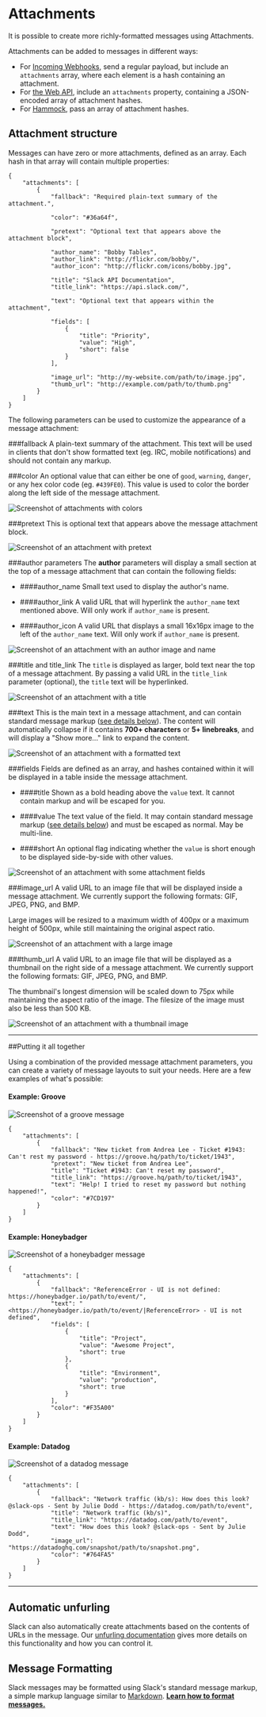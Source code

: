 # Attachments

It is possible to create more richly-formatted messages using Attachments.

Attachments can be added to messages in different ways:

* For [Incoming Webhooks](https://my.slack.com/services/new/incoming-webhook), send a regular payload, but include an `attachments` array, where each element is a hash containing an attachment.
* For [the Web API](/methods/chat.postMessage), include an `attachments` property, containing a JSON-encoded array of attachment hashes.
* For [Hammock](https://github.com/tinyspeck/hammock), pass an array of attachment hashes.


## Attachment structure

Messages can have zero or more attachments, defined as an array. Each hash in that array will contain multiple properties:

    {
        "attachments": [
            {
                "fallback": "Required plain-text summary of the attachment.",

                "color": "#36a64f",

                "pretext": "Optional text that appears above the attachment block",

                "author_name": "Bobby Tables",
                "author_link": "http://flickr.com/bobby/",
                "author_icon": "http://flickr.com/icons/bobby.jpg",

                "title": "Slack API Documentation",
                "title_link": "https://api.slack.com/",

                "text": "Optional text that appears within the attachment",

                "fields": [
                    {
                        "title": "Priority",
                        "value": "High",
                        "short": false
                    }
                ],

                "image_url": "http://my-website.com/path/to/image.jpg",
                "thumb_url": "http://example.com/path/to/thumb.png"
            }
        ]
    }

The following parameters can be used to customize the appearance of a message attachment:

###fallback
A plain-text summary of the attachment. This text will be used in clients that don't show formatted text (eg. IRC, mobile notifications) and should not contain any markup.

###color
An optional value that can either be one of `good`, `warning`, `danger`, or any hex color code (eg. `#439FE0`). This value is used to color the border along the left side of the message attachment.

![Screenshot of attachments with colors](/img/api/attachment_color.png)

###pretext
This is optional text that appears above the message attachment block.

![Screenshot of an attachment with pretext](/img/api/attachment_pretext.png)

###author parameters
The **author** parameters will display a small section at the top of a message attachment that can contain the following fields:

* ####author_name
Small text used to display the author's name.

* ####author_link
A valid URL that will hyperlink the `author_name` text mentioned above. Will only work if `author_name` is present.

* ####author_icon
A valid URL that displays a small 16x16px image to the left of the `author_name` text. Will only work if `author_name` is present.

![Screenshot of an attachment with an author image and name](/img/api/attachment_author.png)

###title and title_link
The `title` is displayed as larger, bold text near the top of a message attachment. By passing a valid URL in the `title_link` parameter (optional), the `title` text will be hyperlinked.

![Screenshot of an attachment with a title](/img/api/attachment_title.png)

###text
This is the main text in a message attachment, and can contain standard message markup ([see details below](#message_formatting)). The content will automatically collapse if it contains **700+ characters** or **5+ linebreaks**, and will display a "Show more..." link to expand the content.

![Screenshot of an attachment with a formatted text](/img/api/attachment_text.png)

###fields
Fields are defined as an array, and hashes contained within it will be displayed in a table inside the message attachment.

* ####title
Shown as a bold heading above the `value` text. It cannot contain markup and will be escaped for you.

* ####value
The text value of the field. It may contain standard message markup ([see details below](#message_formatting)) and must be escaped as normal. May be multi-line.

* ####short
An optional flag indicating whether the `value` is short enough to be displayed side-by-side with other values.

![Screenshot of an attachment with some attachment fields](/img/api/attachment_fields.png)

###image_url
A valid URL to an image file that will be displayed inside a message attachment. We currently support the following formats: GIF, JPEG, PNG, and BMP.

Large images will be resized to a maximum width of 400px or a maximum height of 500px, while still maintaining the original aspect ratio.

![Screenshot of an attachment with a large image](/img/api/attachment_image.png)

###thumb_url
A valid URL to an image file that will be displayed as a thumbnail on the right side of a message attachment. We currently support the following formats: GIF, JPEG, PNG, and BMP.

The thumbnail's longest dimension will be scaled down to 75px while maintaining the aspect ratio of the image. The filesize of the image must also be less than 500 KB.

![Screenshot of an attachment with a thumbnail image](/img/api/attachment_thumb.png)

---

##Putting it all together

Using a combination of the provided message attachment parameters, you can create a variety of message layouts to suit your needs. Here are a few examples of what's possible:

#### Example: Groove

![Screenshot of a groove message](/img/api/attachment_example_groove.png)

    {
        "attachments": [
            {
                "fallback": "New ticket from Andrea Lee - Ticket #1943: Can't rest my password - https://groove.hq/path/to/ticket/1943",
                "pretext": "New ticket from Andrea Lee",
                "title": "Ticket #1943: Can't reset my password",
                "title_link": "https://groove.hq/path/to/ticket/1943",
                "text": "Help! I tried to reset my password but nothing happened!",
                "color": "#7CD197"
            }
        ]
    }

#### Example: Honeybadger

![Screenshot of a honeybadger message](/img/api/attachment_example_honeybadger.png)

    {
        "attachments": [
            {
                "fallback": "ReferenceError - UI is not defined: https://honeybadger.io/path/to/event/",
                "text": "<https://honeybadger.io/path/to/event/|ReferenceError> - UI is not defined",
                "fields": [
                    {
                        "title": "Project",
                        "value": "Awesome Project",
                        "short": true
                    },
                    {
                        "title": "Environment",
                        "value": "production",
                        "short": true
                    }
                ],
                "color": "#F35A00"
            }
        ]
    }

#### Example: Datadog

![Screenshot of a datadog message](/img/api/attachment_example_datadog.png)

    {
        "attachments": [
            {
                "fallback": "Network traffic (kb/s): How does this look? @slack-ops - Sent by Julie Dodd - https://datadog.com/path/to/event",
                "title": "Network traffic (kb/s)",
                "title_link": "https://datadog.com/path/to/event",
                "text": "How does this look? @slack-ops - Sent by Julie Dodd",
                "image_url": "https://datadoghq.com/snapshot/path/to/snapshot.png",
                "color": "#764FA5"
            }
        ]
    }

---

## Automatic unfurling

Slack can also automatically create attachments based on the contents of URLs
in the message. Our [unfurling documentation](/docs/unfurling/) gives more
details on this functionality and how you can control it.

## Message Formatting

Slack messages may be formatted using Slack's standard message markup, a simple markup language similar to [Markdown](https://daringfireball.net/projects/markdown/). **[Learn how to format messages.](/docs/formatting)**
